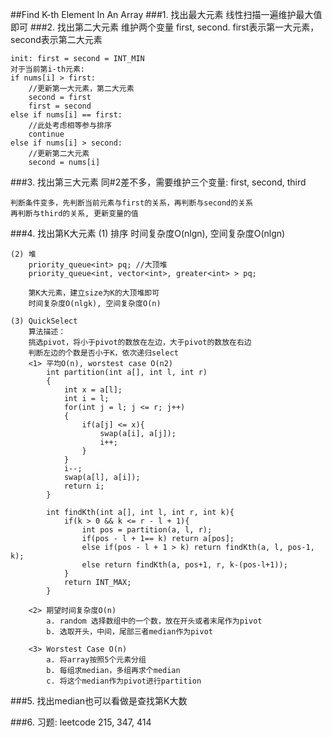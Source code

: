 ##Find K-th Element In An Array
###1. 找出最大元素
	线性扫描一遍维护最大值即可
###2. 找出第二大元素
	维护两个变量 first, second. first表示第一大元素， second表示第二大元素
	
	init: first = second = INT_MIN
	对于当前第i-th元素:
	if nums[i] > first:
		//更新第一大元素，第二大元素
		second = first
		first = second
	else if nums[i] == first:
		//此处考虑相等参与排序
		continue
	else if nums[i] > second:
		//更新第二大元素
		second = nums[i]
###3. 找出第三大元素
	同#2差不多，需要维护三个变量: first, second, third
	
	判断条件变多，先判断当前元素与first的关系，再判断与second的关系
	再判断与third的关系, 更新变量的值

###4. 找出第K大元素
	(1) 排序
	    时间复杂度O(nlgn), 空间复杂度O(nlgn)

	(2) 堆
		priority_queue<int> pq; //大顶堆
		priority_queue<int, vector<int>, greater<int> > pq;

		第K大元素，建立size为K的大顶堆即可
		时间复杂度O(nlgk), 空间复杂度O(n)

	(3) QuickSelect
		算法描述：
		挑选pivot，将小于pivot的数放在左边，大于pivot的数放在右边
		判断左边的个数是否小于K，依次递归select
		<1> 平均O(n), worstest case O(n2)
			int partition(int a[], int l, int r)
			{
				int x = a[l];
				int i = l;
				for(int j = l; j <= r; j++)
				{
					if(a[j] <= x){
						swap(a[i], a[j]);
						i++;
					}
				}
				i--;
				swap(a[l], a[i]);
				return i;
			}

			int findKth(int a[], int l, int r, int k){
				if(k > 0 && k <= r - l + 1){
					int pos = partition(a, l, r);
					if(pos - l + 1== k) return a[pos];
					else if(pos - l + 1 > k) return findKth(a, l, pos-1, k);
					else return findKth(a, pos+1, r, k-(pos-l+1));
				}
				return INT_MAX;
			}

		<2> 期望时间复杂度O(n)
			a. random 选择数组中的一个数，放在开头或者末尾作为pivot
			b. 选取开头，中间，尾部三者median作为pivot

		<3> Worstest Case O(n)
			a. 将array按照5个元素分组
			b. 每组求median，多组再求个median
			c. 将这个median作为pivot进行partition

###5. 找出median也可以看做是查找第K大数

###6. 习题:
	leetcode 215, 347, 414
						
		